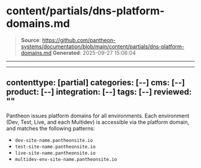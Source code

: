 # content/partials/dns-platform-domains.md

> **Source**: https://github.com/pantheon-systems/documentation/blob/main/content/partials/dns-platform-domains.md
> **Generated**: 2025-09-27 15:06:04

---

---
contenttype: [partial]
categories: [--]
cms: [--]
product: [--]
integration: [--]
tags: [--]
reviewed: ""
---

Pantheon issues platform domains for all environments. Each environment (Dev, Test, Live, and each Multidev) is accessible via the platform domain, and matches the following patterns:

- `dev-site-name.pantheonsite.io`
- `test-site-name.pantheonsite.io`
- `live-site-name.pantheonsite.io`
- `multidev-env-site-name.pantheonsite.io`

